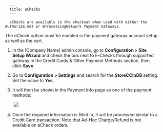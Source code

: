 
      ---
      title: eChecks
      ---

      eChecks are available in the checkout when used with either the Authorize.net or eProcessingNetwork Payment Gateways.  
  
The eCheck option must be enabled in the payment gateway account setup as well as the cart.

1.  In the \[Company Name\] admin console, go to **Configuration > Site Setup Wizard** and check the box next to E-Checks through supported gateway in the Credit Cards & Other Payment Methods section, then click **Save**.  
      
    
2.  Go to **Configuration > Settings** and search for the **StoreCCInDB** setting. Set the value to **Yes**.  
      
    
3.  It will then be shown in the Payment Info page as one of the payment methods:  
      
     ![](images/1415728713967.png)
4.  Once the required information is filled in, it will be processed similar to a Credit Card transaction. Note that Ad-Hoc Charge/Refund is not available on eCheck orders.
      